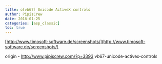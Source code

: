 ```yaml
---
title: o[vb67] Unicode ActiveX controls
author: PipisCrew
date: 2016-01-25
categories: [asp_classic]
toc: true
---
```


[http://www.timosoft-software.de/screenshots/](http://www.timosoft-software.de/screenshots/)

origin - http://www.pipiscrew.com/?p=3393 vb67-unicode-activex-controls